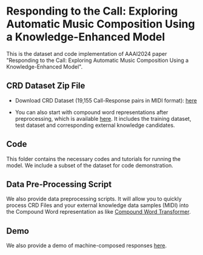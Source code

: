 # Responding to the Call: Exploring Automatic Music Composition Using a Knowledge-Enhanced Model
This is the dataset and code implementation of AAAI2024 paper "Responding to the Call: Exploring Automatic Music Composition Using a Knowledge-Enhanced Model".

## CRD Dataset Zip File
* Download CRD Dataset (19,155 Call-Response pairs in MIDI format): [here](https://drive.google.com/file/d/15eX4hl1S2HpOlZ9wdaRA7j4J_resRAYr/view?usp=drive_link)

* You can also start with compound word representations after preprocessing, which is available [here](https://drive.google.com/file/d/1P-dc8iYHuQITY1JTrBUEA3jUgIX1BYS-/view?usp=drive_link). It includes the training dataset, test dataset and corresponding external knowledge candidates. 

## Code
This folder contains the necessary codes and tutorials for running the model. We include a subset of the dataset for code demonstration. 

## Data Pre-Processing Script
We also provide data preprocessing scripts. It will allow you to quickly process CRD Files and your external knowledge data samples (MIDI) into the Compound Word representation as like [Compound Word Transformer](https://github.com/YatingMusic/compound-word-transformer).

## Demo
We also provide a demo of machine-composed responses [here](https://zhejinghu.github.io/crg_demo/).


